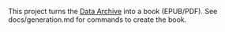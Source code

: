 This project turns the [Data Archive](https://rhyslwells.github.io/Data-Archive/) into a book (EPUB/PDF). See docs/generation.md for commands to create the book.